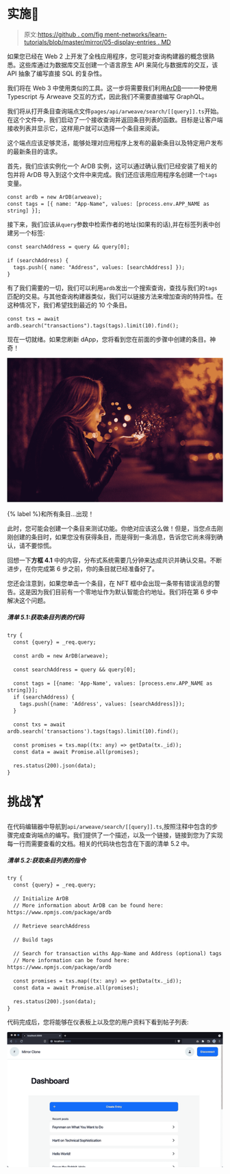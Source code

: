 # 实施🧩

> 原文:[https://github . com/fig ment-networks/learn-tutorials/blob/master/mirror/05-display-entries . MD](https://github.com/figment-networks/learn-tutorials/blob/master/mirror/05-display-entries.md)

如果您已经在 Web 2 上开发了全栈应用程序，您可能对查询构建器的概念很熟悉。这些库通过为数据库交互创建一个语言原生 API 来简化与数据库的交互，该 API 抽象了编写直接 SQL 的复杂性。

我们将在 Web 3 中使用类似的工具。这一步将需要我们利用[ArDB](https://www.npmjs.com/package/ardb)——一种使用 Typescript 与 Arweave 交互的方式，因此我们不需要直接编写 GraphQL。

我们将从打开条目查询端点文件`pages/api/arweave/search/[[query]].ts`开始。在这个文件中，我们启动了一个接收查询并返回条目列表的函数。目标是让客户端接收列表并显示它，这样用户就可以选择一个条目来阅读。

这个端点应该足够灵活，能够处理对应用程序上发布的最新条目以及特定用户发布的最新条目的请求。

首先，我们应该实例化一个 ArDB 实例，这可以通过确认我们已经安装了相关的包并将 ArDB 导入到这个文件中来完成。我们还应该用应用程序名创建一个`tags`变量。

```
const ardb = new ArDB(arweave);
const tags = [{ name: "App-Name", values: [process.env.APP_NAME as string] }];
```

接下来，我们应该从`query`参数中检索作者的地址(如果有的话),并在标签列表中创建另一个标签:

```
const searchAddress = query && query[0];

if (searchAddress) {
  tags.push({ name: "Address", values: [searchAddress] });
}
```

有了我们需要的一切，我们可以利用`ardb`发出一个搜索查询，查找与我们的`tags`匹配的交易。与其他查询构建器类似，我们可以链接方法来增加查询的特异性。在这种情况下，我们希望找到最近的 10 个条目。

```
const txs = await ardb.search("transactions").tags(tags).limit(10).find();
```

现在一切就绪。如果您刷新 dApp，您将看到您在前面的步骤中创建的条目。神奇！

[![And all the entries simply... appear!](img/e23403b0734b19e70d8227869ee8bd93.png)](https://raw.githubusercontent.com/figment-networks/learn-tutorials/master/mirror/assets/magic.jpeg)

{% label %}和所有条目...出现！

此时，您可能会创建一个条目来测试功能。你绝对应该这么做！但是，当您点击刚刚创建的条目时，如果您没有获得条目，而是得到一条消息，告诉您它尚未得到确认，请不要惊慌。

回想一下**方框 4.1** 中的内容，分布式系统需要几分钟来达成共识并确认交易。不断进步，在你完成第 6 步之前，你的条目就已经准备好了。

您还会注意到，如果您单击一个条目，在 NFT 框中会出现一条带有错误消息的警告。这是因为我们目前有一个零地址作为默认智能合约地址。我们将在第 6 步中解决这个问题。

##### *清单 5.1:获取条目列表的代码*

```
try {
  const {query} = _req.query;

  const ardb = new ArDB(arweave);

  const searchAddress = query && query[0];

  const tags = [{name: 'App-Name', values: [process.env.APP_NAME as string]}];
  if (searchAddress) {
    tags.push({name: 'Address', values: [searchAddress]});
  }

  const txs = await ardb.search('transactions').tags(tags).limit(10).find();

  const promises = txs.map((tx: any) => getData(tx._id));
  const data = await Promise.all(promises);

  res.status(200).json(data);
}
```

# 挑战<g-emoji class="g-emoji" alias="weight_lifting" fallback-src="https://github.githubassets.cimg/icons/emoji/unicode/1f3cb.png">🏋️</g-emoji>

在代码编辑器中导航到`api/arweave/search/[[query]].ts`,按照注释中包含的步骤完成查询端点的编写。我们提供了一个描述，以及一个链接，链接到您为了实现每一行而需要查看的文档。相关的代码块也包含在下面的清单 5.2 中。

##### *清单 5.2:获取条目列表的指令*

```
try {
  const {query} = _req.query;

  // Initialize ArDB
  // More information about ArDB can be found here: https://www.npmjs.com/package/ardb

  // Retrieve searchAddress

  // Build tags

  // Search for transaction withs App-Name and Address (optional) tags
  // More information can be found here: https://www.npmjs.com/package/ardb

  const promises = txs.map((tx: any) => getData(tx._id));
  const data = await Promise.all(promises);

  res.status(200).json(data);
}
```

代码完成后，您将能够在仪表板上以及您的用户资料下看到帖子列表:

[![Screenshot displaying a list of entries](img/d57e0e460d52fd4809fa393fb9acd206.png)](https://raw.githubusercontent.com/figment-networks/learn-tutorials/master/mirror/assets/entries.jpg)